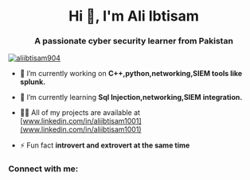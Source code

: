 <h1 align="center">Hi 👋, I'm Ali Ibtisam</h1>
<h3 align="center">A passionate cyber security learner from Pakistan</h3>

<p align="left"> <a href="https://github.com/ryo-ma/github-profile-trophy"><img src="https://github-profile-trophy.vercel.app/?username=aliibtisam904" alt="aliibtisam904" /></a> </p>

- 🔭 I’m currently working on **C++,python,networking,SIEM tools like splunk.**

- 🌱 I’m currently learning **Sql Injection,networking,SIEM integration.**

- 👨‍💻 All of my projects are available at [www.linkedin.com/in/aliibtisam1001](www.linkedin.com/in/aliibtisam1001)

- ⚡ Fun fact **introvert and extrovert at the same time**

<h3 align="left">Connect with me:</h3>
